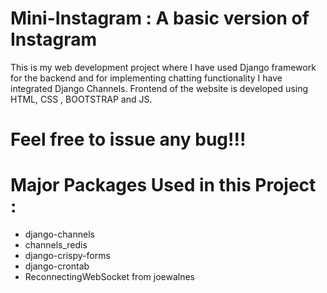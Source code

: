 # Mini-Instagram : A basic version of Instagram 

This is my web development project where I have used Django framework for the backend and for implementing chatting functionality I have integrated Django Channels. Frontend of the website is developed using HTML, CSS , BOOTSTRAP and JS.

# Feel free to issue any bug!!!

# Major Packages Used in this Project : 

- django-channels
- channels_redis
- django-crispy-forms
- django-crontab
- ReconnectingWebSocket from joewalnes
